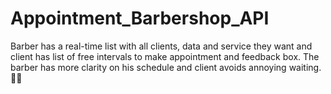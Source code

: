 # Appointment_Barbershop_API
Barber has a real-time list with all clients, data and service they want and client has list of free intervals to make appointment and feedback box. 
The barber has more clarity on his schedule and client avoids annoying waiting. 💇🏻

